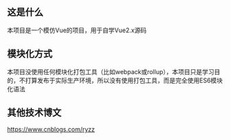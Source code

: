 ## 这是什么
本项目是一个模仿Vue的项目，用于自学Vue2.x源码

## 模块化方式
本项目没使用任何模块化打包工具（比如webpack或rollup），本项目只是学习目的，不打算发布于实际生产环境，所以没有使用打包工具，而是完全使用ES6模块化语法

## 其他技术博文
https://www.cnblogs.com/ryzz

